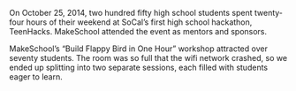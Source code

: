 On October 25, 2014, two hundred fifty high school students spent twenty-four hours of their weekend at SoCal’s first high school hackathon, TeenHacks. MakeSchool attended the event as mentors and sponsors.

MakeSchool’s “Build Flappy Bird in One Hour” workshop attracted over seventy students. The room was so full that the wifi network crashed, so we ended up splitting into two separate sessions, each filled with students eager to learn.